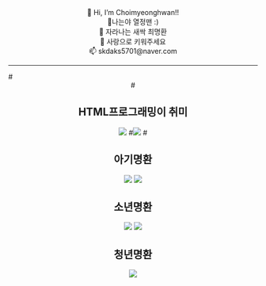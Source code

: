  <div align=center>
 👋 Hi, I’m Choimyeonghwan!!<br>
 👀나는야 열정맨 :)<br>
 🌱 자라나는 새싹 최명환<br>
 💞️ 사랑으로 키워주세요 <br>
 📫 skdaks5701@naver.com<br>
</div>
<hr>
#<div align=center>
#<h2>HTML프로그래밍이 취미</h2><img src="https://img.shields.io/badge/HTML5-E34F26?style=for-the-badge&logo=HTML5&logoColor=white">
#<img src="https://img.shields.io/badge/CSS3-1572B6?style=for-the-badge&logo=CSS3&logoColor=white">
#</div>
<div align=center>
<h2>아기명환</h2>
 <img src="https://img.shields.io/badge/R-276DC3?style=for-the-badge&logo=R&logoColor=white">
<img src="https://img.shields.io/badge/SpringBoot-6DB33F?style=for-the-badge&logo=SpringBoot&logoColor=white"> 
 </div>
 <div align=center>
 <h2>소년명환</h2>
 <img src="https://img.shields.io/badge/Python-3776AB?style=for-the-badge&logo=Python&logoColor=white">
 <img src="https://img.shields.io/badge/JavaScript-F7DF1E?style=for-the-badge&logo=JavaScript&logoColor=white">
 </div>
 <div align=center>
  <h2>청년명환</h2><img src="https://img.shields.io/badge/Django-092E20?style=for-the-badge&logo=Django&logoColor=white"> 
 </div>
<div>
</div>



